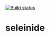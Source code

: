 [![Build status](https://ci.appveyor.com/api/projects/status/aswbirueu3v7km79/branch/master?svg=true)](https://ci.appveyor.com/project/Aliendas/seleinide/branch/master)

# seleinide
